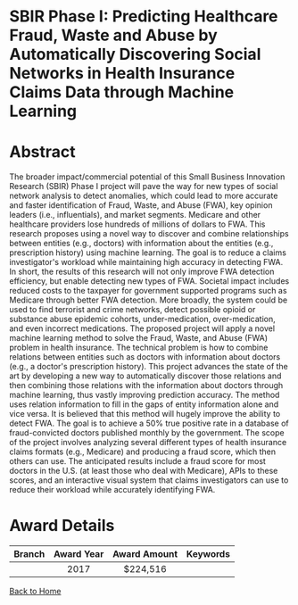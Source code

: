 
SBIR Phase I: Predicting Healthcare Fraud, Waste and Abuse by Automatically Discovering Social Networks in Health Insurance Claims Data through Machine Learning
================================================================================================================================================================

# Abstract


The broader impact/commercial potential of this Small Business Innovation Research (SBIR) Phase I project will pave the way for new types of social network analysis to detect anomalies, which could lead to more accurate and faster identification of Fraud, Waste, and Abuse (FWA), key opinion leaders (i.e., influentials), and market segments. Medicare and other healthcare providers lose hundreds of millions of dollars to FWA. This research proposes using a novel way to discover and combine relationships between entities (e.g., doctors) with information about the entities (e.g., prescription history) using machine learning. The goal is to reduce a claims investigator's workload while maintaining high accuracy in detecting FWA. In short, the results of this research will not only improve FWA detection efficiency, but enable detecting new types of FWA. Societal impact includes reduced costs to the taxpayer for government supported programs such as Medicare through better FWA detection. More broadly, the system could be used to find terrorist and crime networks, detect possible opioid or substance abuse epidemic cohorts, under-medication, over-medication, and even incorrect medications. The proposed project will apply a novel machine learning method to solve the Fraud, Waste, and Abuse (FWA) problem in health insurance. The technical problem is how to combine relations between entities such as doctors with information about doctors (e.g., a doctor's prescription history). This project advances the state of the art by developing a new way to automatically discover those relations and then combining those relations with the information about doctors through machine learning, thus vastly improving prediction accuracy. The method uses relation information to fill in the gaps of entity information alone and vice versa. It is believed that this method will hugely improve the ability to detect FWA. The goal is to achieve a 50% true positive rate in a database of fraud-convicted doctors published monthly by the government. The scope of the project involves analyzing several different types of health insurance claims formats (e.g., Medicare) and producing a fraud score, which then others can use. The anticipated results include a fraud score for most doctors in the U.S. (at least those who deal with Medicare), APIs to these scores, and an interactive visual system that claims investigators can use to reduce their workload while accurately identifying FWA.  

# Award Details

|Branch|Award Year|Award Amount|Keywords|
| :---: | :---: | :---: | :---: |
||2017|$224,516||
  
  


[Back to Home](https://github.com/chrischow/dod_sbir_awards/Reports/JT/#280)